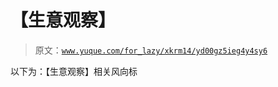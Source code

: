 # 【生意观察】

> 原文：[`www.yuque.com/for_lazy/xkrm14/yd00gz5ieg4y4sy6`](https://www.yuque.com/for_lazy/xkrm14/yd00gz5ieg4y4sy6)

以下为：【生意观察】相关风向标 

